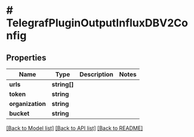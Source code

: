 # # TelegrafPluginOutputInfluxDBV2Config

## Properties

Name | Type | Description | Notes
------------ | ------------- | ------------- | -------------
**urls** | **string[]** |  | 
**token** | **string** |  | 
**organization** | **string** |  | 
**bucket** | **string** |  | 

[[Back to Model list]](../../README.md#documentation-for-models) [[Back to API list]](../../README.md#documentation-for-api-endpoints) [[Back to README]](../../README.md)


